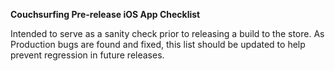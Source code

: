 **Couchsurfing Pre-release iOS App Checklist**

Intended to serve as a sanity check prior to releasing a build to the store. As Production bugs are found and fixed, this list should be updated to help prevent regression in future releases. 
